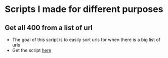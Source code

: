 # Scripts I made for different purposes

## Get all 400 from a list of url

- The goal of this script is to easily sort urls for when there is a big list of urls
- Get the script [here](https://github.com/CSbyGB/order-urls-by-code)
